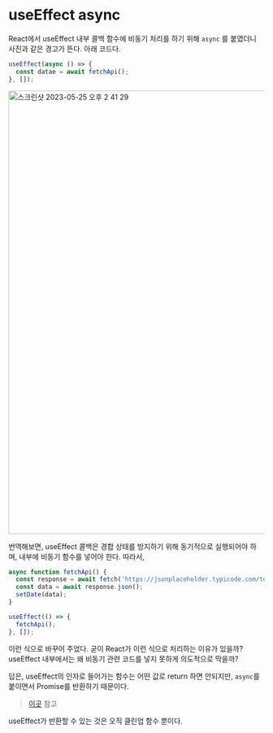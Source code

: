 # useEffect async

React에서 useEffect 내부 콜백 함수에 비동기 처리를 하기 위해 `async` 를 붙였더니 사진과 같은 경고가 뜬다. 아래 코드다.

```js
useEffect(async () => {
  const datae = await fetchApi();
}, []);
```

<img width="872" alt="스크린샷 2023-05-25 오후 2 41 29" src="https://github.com/pozafly/TIL/assets/59427983/896f8349-6770-4bbc-bdf8-ed1d57131666">

번역해보면, useEffect 콜백은 경합 상태를 방지하기 위해 동기적으로 실행되어야 하며, 내부에 비동기 함수를 넣어야 한다. 따라서,

```js
async function fetchApi() {
  const response = await fetch('https://jsonplaceholder.typicode.com/todos/1');
  const data = await response.json();
  setDate(data);
}

useEffect(() => {
  fetchApi();
}, []);
```

이런 식으로 바꾸어 주었다. 굳이 React가 이런 식으로 처리하는 이유가 있을까? useEffect 내부에서는 왜 비동기 관련 코드를 넣지 못하게 의도적으로 막을까?

답은, useEffect의 인자로 들어가는 함수는 어떤 값로 return 하면 안되지만, `async`를 붙이면서 Promise를 반환하기 때문이다.

> [이곳](https://velog.io/@he0_077/useEffect-%ED%9B%85%EC%97%90%EC%84%9C-async-await-%ED%95%A8%EC%88%98-%EC%82%AC%EC%9A%A9%ED%95%98%EA%B8%B0) 참고

useEffect가 반환할 수 있는 것은 오직 클린업 함수 뿐이다.
